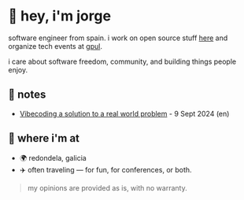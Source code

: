 # 👋 hey, i'm jorge

software engineer from spain. i work on open source stuff [here](https://github.com/InditexTech) and organize tech events at [gpul](https://gpul.org).

i care about software freedom, community, and building things people enjoy.

## 📝 notes

<ul> <li> <a href="/late-night-vibecoding">Vibecoding a solution to a real world problem</a> -
<time> 9 Sept 2024 </time>
(en)
</li>  </ul>

## 📍 where i'm at

- 🌍 redondela, galicia
- ✈️ often traveling — for fun, for conferences, or both.

> my opinions are provided as is, with no warranty.

